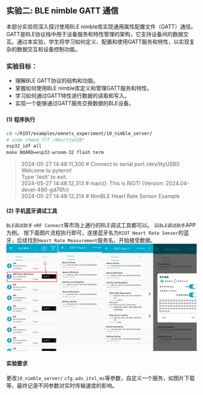 ## 实验二: BLE nimble GATT 通信
本部分实验将深入探讨使用BLE nimble库实现通用属性配置文件（GATT）通信。GATT是BLE协议栈中用于设备服务和特性管理的架构，它支持设备间的数据交互。通过本实验，学生将学习如何定义、配置和使用GATT服务和特性，以实现复杂的数据交互和设备控制功能。

### 实验目标：
- 理解BLE GATT协议的结构和功能。
- 掌握如何使用BLE nimble库定义和管理GATT服务和特性。
- 学习如何通过GATT特性进行数据的读取和写入。
- 实现一个能够通过GATT服务交换数据的BLE设备。

### 


###
#### (1) 程序执行
```bash
cd ~/RIOT/examples/emnets_experiment/10_nimble_server/
# sudo chmod 777 /dev/ttyUSB*
esp32_idf all
make BOARD=esp32-wroom-32 flash term
```
> 2024-05-27 14:48:11,300 # Connect to serial port /dev/ttyUSB0  
Welcome to pyterm!  
Type '/exit' to exit.  
2024-05-27 14:48:12,313 # main(): This is RIOT! (Version: 2024.04-devel-480-gd76fc)  
2024-05-27 14:48:12,314 # NimBLE Heart Rate Sensor Example  


#### (2) 手机蓝牙调试工具
`BLE调试助手` `nRF Connect`等市场上通行的BLE调试工具都可以。
以`BLE调试助手`APP 为例。
按下面图片流程执行即可，连接蓝牙名为`RIOT Heart Rate Senser`的蓝牙，后续找到`Heart Rate Measurement`服务名，开始接受数据。
![nimble](./figs/nimble_01.png)

#### 实验要求
更改`10_nimble_server/` `cfg.adv_itvl_ms`等参数，自定义一个服务，如图片下载等，最终记录不同参数对实时传输速度的影响。